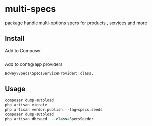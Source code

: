 # multi-specs
package handle multi-options specs for products , services and more

## Install

Add to Composer

``` bash

```



Add to config/app providers
``` bash
Bdwey\Specs\SpecsServiceProvider::class,
```


## Usage

``` php
composer dump-autoload
php artisan migrate
php artisan vendor:publish --tag=specs.seeds
composer dump-autoload
php artisan db:seed  --class=SpecsSeeder
```